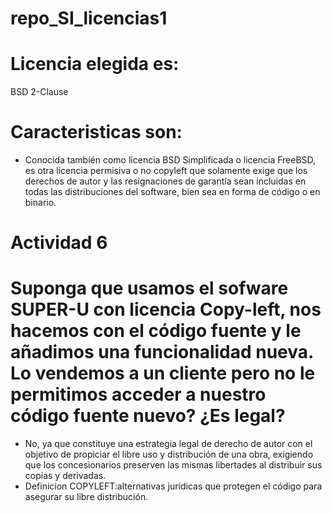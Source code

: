 # repo_SI_licencias1

# Licencia elegida es:
BSD 2-Clause

# Caracteristicas son:
* Conocida también como licencia BSD Simplificada o licencia FreeBSD, es otra licencia permisiva o no copyleft que solamente exige que los derechos de autor y las resignaciones de garantía sean incluidas en todas las distribuciones del software, bien sea en forma de código o en binario.

# Actividad 6
# Suponga que usamos el sofware SUPER-U con licencia Copy-left, nos hacemos con el código fuente y le añadimos una funcionalidad nueva. Lo vendemos a un cliente pero no le permitimos acceder a nuestro código fuente nuevo? ¿Es legal?

* No, ya que constituye una estrategia legal de derecho de autor con el objetivo de propiciar el libre uso y distribución de una obra, exigiendo que los concesionarios preserven las mismas libertades al distribuir sus copias y derivadas. 
* Definicion COPYLEFT:alternativas jurídicas que protegen el código para asegurar su libre distribución.
